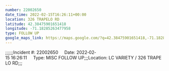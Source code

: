 ```yaml
---
number: 22002650
date_time: 2022-02-15T16:26:11+00:00
location: 326 TRAPELO RD
latitude: 42.38475901651418
longitude: -71.18285263477958
type: FOLLOW UP
google_maps_link: https://maps.google.com/?q=42.38475901651418,-71.18285263477958
---
```


;;;;;;Incident #: 22002650     Date: 2022‐02‐15 16:26:11     Type: MISC FOLLOW UP;;;Location: LC VARIETY / 326 TRAPELO RD;;;
